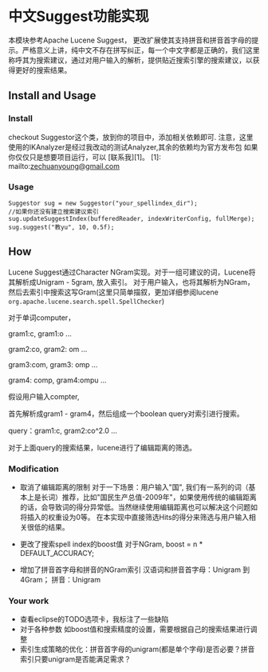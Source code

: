 # 中文Suggest功能实现

本模块参考Apache Lucene Suggest， 更改扩展使其支持拼音和拼音首字母的提示。严格意义上讲，纯中文不存在拼写纠正，每一个中文字都是正确的，我们这里称呼其为搜索建议，通过对用户输入的解析，提供贴近搜索引擎的搜索建议，以获得更好的搜索结果。

## Install and  Usage

### Install
checkout Suggestor这个类，放到你的项目中，添加相关依赖即可.
注意，这里使用的IKAnalyzer是经过我改动的测试Analyzer,其余的依赖均为官方发布包 如果你仅仅只是想要项目运行，可以 [联系我][1]。
[1]: mailto:zechuanyoung@gmail.com

### Usage
    Suggestor sug = new Suggestor("your_spellindex_dir");
    //如果你还没有建立搜索建议索引
    sug.updateSuggestIndex(bufferedReader, indexWriterConfig, fullMerge);
    sug.suggest("教yu", 10, 0.5f);

## How

Lucene Suggest通过Character NGram实现。对于一组可建议的词，Lucene将其解析成Unigram - 5gram, 放入索引。 对于用户输入，也将其解析为NGram， 然后去索引中搜索这写Gram(这里只简单描叙，更加详细参阅lucene `org.apache.lucene.search.spell.SpellChecker`)

对于单词computer，

gram1:c, gram1:o ...

gram2:co,  gram2: om ...

gram3:com, gram3: omp ...

gram4: comp, gram4:ompu ...

假设用户输入compter,

首先解析成gram1 - gram4，然后组成一个boolean query对索引进行搜索。

query：gram1:c, gram2:co^2.0 ...

对于上面query的搜索结果，lucene进行了编辑距离的筛选。 


### Modification

* 取消了编辑距离的限制
对于一下场景：用户输入"国", 我们有一系列的词（基本上是长词）推荐，比如"国民生产总值-2009年"，如果使用传统的编辑距离的话，会导致词的得分异常低。当然继续使用编辑距离也可以解决这个问题如将插入的权重设为0等。
在本实现中直接筛选Hits的得分来筛选与用户输入相关很低的结果。

* 更改了搜索spell index的boost值
对于NGram, boost = n * DEFAULT_ACCURACY;

* 增加了拼音首字母和拼音的NGram索引
汉语词和拼音首字母：Unigram 到 4Gram；
拼音：Unigram



### Your work

* 查看eclipse的TODO选项卡，我标注了一些缺陷
* 对于各种参数  如boost值和搜索精度的设置，需要根据自己的搜索结果进行调整
* 索引生成策略的优化：拼音首字母的unigram(都是单个字母)是否必要？拼音索引只要unigram是否能满足需求？
   

